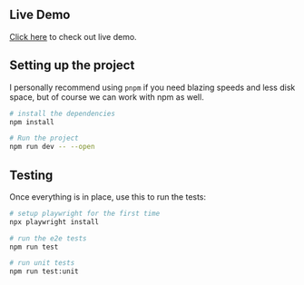 ## Live Demo

[Click here](https://main--teal-griffin-743c1b.netlify.app/) to check out live demo.

## Setting up the project

I personally recommend using `pnpm` if you need blazing speeds and less disk space, but of course we can work with npm as well.

```bash
# install the dependencies
npm install

# Run the project
npm run dev -- --open
```

## Testing

Once everything is in place, use this to run the tests:

```bash
# setup playwright for the first time
npx playwright install

# run the e2e tests
npm run test

# run unit tests
npm run test:unit
```

